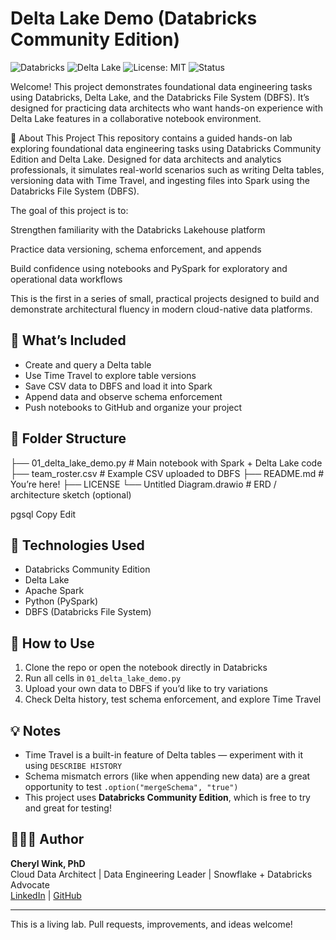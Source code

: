 # Delta Lake Demo (Databricks Community Edition)
![Databricks](https://img.shields.io/badge/Built%20With-Databricks-orange?logo=databricks)
![Delta Lake](https://img.shields.io/badge/Data%20Format-Delta%20Lake-blue?logo=apachespark)
![License: MIT](https://img.shields.io/badge/License-MIT-green)
![Status](https://img.shields.io/badge/Project-Active-brightgreen)

Welcome! This project demonstrates foundational data engineering tasks using Databricks, Delta Lake, and the Databricks File System (DBFS). It’s designed for practicing data architects who want hands-on experience with Delta Lake features in a collaborative notebook environment.

🧭 About This Project
This repository contains a guided hands-on lab exploring foundational data engineering tasks using Databricks Community Edition and Delta Lake. Designed for data architects and analytics professionals, it simulates real-world scenarios such as writing Delta tables, versioning data with Time Travel, and ingesting files into Spark using the Databricks File System (DBFS).

The goal of this project is to:

Strengthen familiarity with the Databricks Lakehouse platform

Practice data versioning, schema enforcement, and appends

Build confidence using notebooks and PySpark for exploratory and operational data workflows

This is the first in a series of small, practical projects designed to build and demonstrate architectural fluency in modern cloud-native data platforms.

## 🧱 What’s Included

- Create and query a Delta table
- Use Time Travel to explore table versions
- Save CSV data to DBFS and load it into Spark
- Append data and observe schema enforcement
- Push notebooks to GitHub and organize your project

## 📁 Folder Structure

├── 01_delta_lake_demo.py # Main notebook with Spark + Delta Lake code ├── team_roster.csv # Example CSV uploaded to DBFS ├── README.md # You’re here! ├── LICENSE └── Untitled Diagram.drawio # ERD / architecture sketch (optional)

pgsql
Copy
Edit

## 🧪 Technologies Used

- Databricks Community Edition
- Delta Lake
- Apache Spark
- Python (PySpark)
- DBFS (Databricks File System)

## 🚀 How to Use

1. Clone the repo or open the notebook directly in Databricks
2. Run all cells in `01_delta_lake_demo.py`
3. Upload your own data to DBFS if you’d like to try variations
4. Check Delta history, test schema enforcement, and explore Time Travel

## 💡 Notes

- Time Travel is a built-in feature of Delta tables — experiment with it using `DESCRIBE HISTORY`
- Schema mismatch errors (like when appending new data) are a great opportunity to test `.option("mergeSchema", "true")`
- This project uses **Databricks Community Edition**, which is free to try and great for testing!

## 🧑🏾‍💻 Author

**Cheryl Wink, PhD**  
Cloud Data Architect | Data Engineering Leader | Snowflake + Databricks Advocate  
[LinkedIn](https://www.linkedin.com/in/cherylwink) | [GitHub](https://github.com/thegreatcherylini)

---

This is a living lab. Pull requests, improvements, and ideas welcome!
